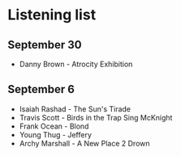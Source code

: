 # Listening list

## September 30
- Danny Brown - Atrocity Exhibition

## September 6
- Isaiah Rashad - The Sun's Tirade
- Travis Scott - Birds in the Trap Sing McKnight
- Frank Ocean - Blond
- Young Thug - Jeffery
- Archy Marshall - A New Place 2 Drown
